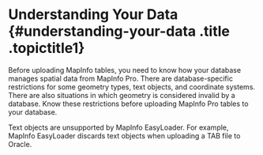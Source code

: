 Understanding Your Data {#understanding-your-data .title .topictitle1}
=======================

Before uploading MapInfo tables, you need to know how your database manages spatial data from MapInfo Pro. There are database-specific restrictions for some geometry types, text objects, and coordinate systems. There are also situations in which geometry is considered invalid by a database. Know these restrictions before uploading MapInfo Pro tables to your database.

Text objects are unsupported by MapInfo EasyLoader. For example, MapInfo EasyLoader discards text objects when uploading a TAB file to Oracle.

